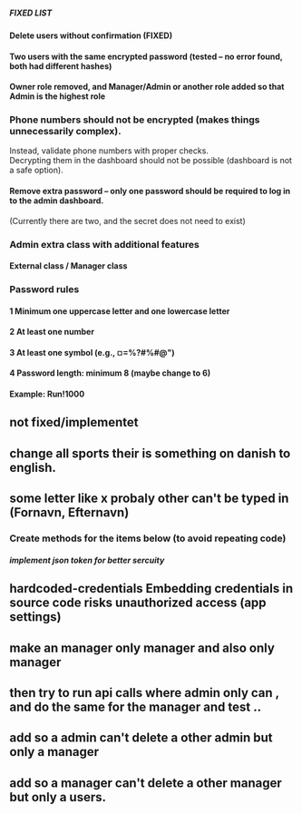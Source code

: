 


##### FIXED LIST

#### Delete users without confirmation (FIXED)

#### Two users with the same encrypted password (tested – no error found, both had different hashes)

#### Owner role removed, and Manager/Admin or another role added so that Admin is the highest role

### Phone numbers should not be encrypted (makes things unnecessarily complex).  
Instead, validate phone numbers with proper checks.  
Decrypting them in the dashboard should not be possible (dashboard is not a safe option).

#### Remove extra password – only one password should be required to log in to the admin dashboard.  
(Currently there are two, and the secret does not need to exist)

### Admin extra class with additional features
#### External class / Manager class

### Password rules

####  1 Minimum one uppercase letter and one lowercase letter

#### 2 At least one number

#### 3 At least one symbol (e.g., ¤=%?#%#@")

#### 4 Password length: minimum 8 (maybe change to 6)

#### Example: Run!1000


## not fixed/implementet


## change all sports their is something on danish to english. 

## some letter like x probaly other can't be typed in (Fornavn, Efternavn)

### Create methods for the items below (to avoid repeating code)
##### implement json token for better sercuity  
## hardcoded-credentials Embedding credentials in source code risks unauthorized access (app settings) 

## make an manager only manager and also only manager

## then try to run api calls where admin only can , and do the same for the manager and test .. 

## add so a admin can't delete a other admin but only a manager
## add so a manager can't delete a other manager but only a users. 
